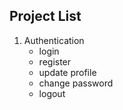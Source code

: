 ## Project List

1. Authentication 
    - login
    - register
    - update profile
    - change password
    - logout